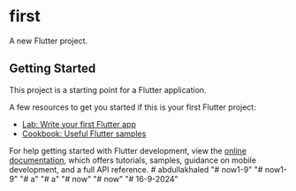 # first

A new Flutter project.

## Getting Started

This project is a starting point for a Flutter application.

A few resources to get you started if this is your first Flutter project:

- [Lab: Write your first Flutter app](https://docs.flutter.dev/get-started/codelab)
- [Cookbook: Useful Flutter samples](https://docs.flutter.dev/cookbook)

For help getting started with Flutter development, view the
[online documentation](https://docs.flutter.dev/), which offers tutorials,
samples, guidance on mobile development, and a full API reference.
#   a b d u l l a k h a l e d  
 "# now1-9" 
"# now1-9" 
"# a" 
"# a" 
"# now" 
"# now" 
"# 16-9-2024" 
